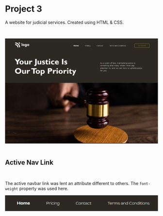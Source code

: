 # Project 3

A website for judicial services. Created using HTML & CSS.

<br>

![Justice website thumbnail](./Justice%20Website.png)
<br>
<br>

## Active Nav Link

<br>

The active navbar link was lent an attribute different to others.
The `font-weight` property was used here.

<!-- <br> -->

![Active Nav Link](./Nav%20Links.png)

